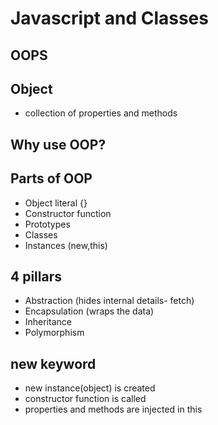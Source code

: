 # Javascript and Classes

## OOPS

## Object
- collection of properties and methods

## Why use OOP?

## Parts of OOP
- Object literal {}
- Constructor function
- Prototypes
- Classes
- Instances (new,this)

## 4 pillars
- Abstraction (hides internal details- fetch)
- Encapsulation (wraps the data)
- Inheritance
- Polymorphism

## new keyword
- new instance(object) is created
- constructor function is called
- properties and methods are injected in this 